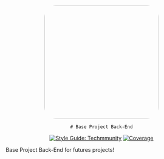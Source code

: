 <div align="center">

  <img src=" " style="border-radius:10%" width="300" height="300" alt="">

    # Base Project Back-End

[![Style Guide: Techmmunity](https://img.shields.io/badge/style%20guide-TECHMMUNITY-01d2ce?style=for-the-badge)](https://github.com/techmmunity/eslint-config)
[![Coverage](https://img.shields.io/coveralls/github/ArkGrayer/base-project-back-end/master?style=for-the-badge)](https://coveralls.io/github/ArkGrayer/base-project-back-end?branch=master)

</div>

Base Project Back-End for futures projects!
